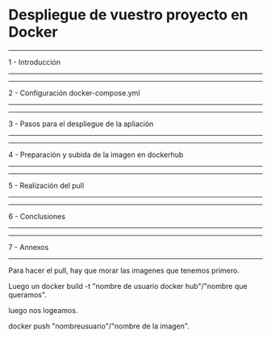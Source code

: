 # Despliegue de vuestro proyecto en Docker

___
1 - Introducción
___

___
2 - Configuración docker-compose.yml
___

___
3 - Pasos para el despliegue de la apliación
___

___
4 - Preparación y subida de la imagen en dockerhub
___

___
5 - Realización del pull
___

___
6 - Conclusiones
___

___
7 - Annexos
___

Para hacer el pull, hay que morar las imagenes que tenemos primero.

Luego un docker build -t "nombre de usuario docker hub"/"nombre que queramos".

luego nos logeamos.

docker push "nombreusuario"/"nombre de la imagen".
